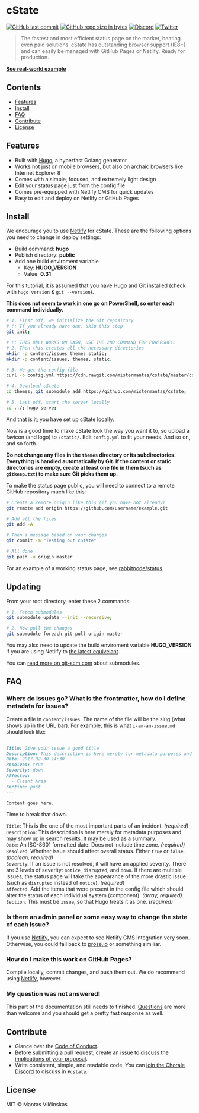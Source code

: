 # cState

[![GitHub last commit](https://img.shields.io/github/last-commit/mistermantas/cstate.svg?style=flat-square)](https://github.com/mistermantas/cstate/commits/master)
[![GitHub repo size in bytes](https://img.shields.io/github/repo-size/mistermantas/cstate.svg?style=flat-square)](https://github.com/mistermantas/cstate/tree/master/)
[![Discord](https://img.shields.io/badge/discord-join%20chat-7289DA.svg?style=flat-square)](http://discord.io/choraleapp)  [![Twitter](https://img.shields.io/twitter/follow/mistermantas.svg?style=social&label=Follow)](https://twitter.com/mistermantas)

> The fastest and most efficient status page on the market, beating even paid solutions. cState has outstanding browser support (IE8+) and can easily be managed with GitHub Pages or Netlify. Ready for production.

[**See real-world example**](https://rabbitnodestatus.netlify.com/)

## Contents

+ [Features](#features)
+ [Install](#install)
+ [FAQ](#faq)
+ [Contribute](#contribute)
+ [License](#license)

## Features

+ Built with [Hugo](https://gohugo.io), a hyperfast Golang generator
+ Works not just on mobile browsers, but also on archaic browsers like Internet Explorer 8
+ Comes with a simple, focused, and extremely light design
+ Edit your status page just from the config file
+ Comes pre-equipped with Netlify CMS for quick updates
+ Easy to edit and deploy on Netlify or GitHub Pages

## Install

We encourage you to use [Netlify](https://www.netlify.com) for cState. These are the following options you need to change in deploy settings:

+ Build command: **hugo**
+ Publish directory: **public**
+ Add one build enviroment variable
  + Key: **HUGO_VERSION**
  + Value: **0.31**

For this tutorial, it is assumed that you have Hugo and Git installed (check with `hugo version` & `git --version`).

**This does not seem to work in one go on PowerShell, so enter each command individually.**

```bash
# 1. First off, we initialize the Git repository
# !: If you already have one, skip this step
git init;

# !: THIS ONLY WORKS ON BASH, USE THE 2ND COMMAND FOR POWERSHELL
# 2. Then this creates all the necessary directories
mkdir -p content/issues themes static;
mkdir -p content/issues, themes, static;

# 3. We get the config file
curl -o config.yml https://cdn.rawgit.com/mistermantas/cstate/master/config-example.yml;

# 4. Download cState
cd themes; git submodule add https://github.com/mistermantas/cstate;

# 5. Last off, start the server locally
cd ../; hugo serve;
```

And that is it; you have set up cState locally.

Now is a good time to make cState look the way you want it to, so upload a favicon (and logo) to `/static/`. Edit `config.yml` to fit your needs. And so on, and so forth.

**Do not change any files in the `themes` directory or its subdirectories. Everything is handled automatically by Git. If the content or static directories are empty, create at least one file in them (such as `gitkeep.txt`) to make sure Git picks them up.**

To make the status page public, you will need to connect to a remote GitHub repository much like this:

```bash
# Create a remote origin like this (if you have not already)
git remote add origin https://github.com/username/example.git

# Add all the files
git add -A

# Then a message based on your changes
git commit -m "Testing out cState"

# All done
git push -u origin master
```

For an example of a working status page, see [rabbitnode/status](https://github.com/rabbitnode/status).

## Updating

From your root directory, enter these 2 commands:

```bash
# 1. Fetch submodules
git submodule update --init --recursive;

# 2. Now pull the changes
git submodule foreach git pull origin master  
```

You may also need to update the build enviroment variable **HUGO_VERSION** if you are using Netlify to [the latest equivelant](https://github.com/gohugoio/hugo/releases).

You can [read more on git-scm.com](https://git-scm.com/book/en/v2/Git-Tools-Submodules) about submodules.

## FAQ

### Where do issues go? What is the frontmatter, how do I define metadata for issues?

Create a file in `content/issues`. The name of the file will be the slug (what shows up in the URL bar). For example, this is what `i-am-an-issue.md` should look like:

```md
---
Title: Give your issue a good title
Description: This description is here merely for metadata purposes and may show up in search results. It may be used as a summary.
Date: 2017-02-30 14:30
Resolved: true
Severity: down
Affected:
  - Client Area
Section: post
---

Content goes here.
```

Time to break that down.

`Title`: This is the one of the most important parts of an incident. *(required)*  
`Description`: This description is here merely for metadata purposes and may show up in search results. It may be used as a summary.  
`Date`: An ISO-8601 formatted date. Does not include time zone. *(required)*  
`Resolved`: Whether issue should affect overall status. Either `true` or `false`. *(boolean, required)*  
`Severity`: If an issue is not resolved, it will have an applied severity. There are 3 levels of severity: `notice`, `disrupted`, and `down`. If there are multiple issues, the status page will take the appearance of the more drastic issue (such as `disrupted` instead of `notice`). *(required)*  
`Affected`. Add the items that were present in the config file which should alter the status of each individual system (component). *(array, required)*  
`Section`. This must be `issue`, so that Hugo treats it as one. *(required)*  

### Is there an admin panel or some easy way to change the state of each issue?

If you use [Netlify](https://www.netlify.com), you can expect to see Netlify CMS integration very soon. Otherwise, you could fall back to [prose.io](http://prose.io) or something similiar.

### How do I make this work on GitHub Pages?

Compile locally, commit changes, and push them out. We do recommend using [Netlify](https://www.netlify.com), however.

### My question was not answered!

This part of the documentation still needs to finished. [Questions](https://github.com/mistermantas/cstate/issues) are more than welcome and you should get a pretty fast response as well.

## Contribute

+ Glance over the [Code of Conduct](/CODE_OF_CONDUCT.md).
+ Before submitting a pull request, create an issue to [discuss the implications of your proposal](https://github.com/mistermantas/cstate/issues).
+ Write consistent, simple, and readable code. You can [join the Chorale Discord](http://discord.io/choraleapp) to discuss in `#cstate`.

## License

MIT © Mantas Vilčinskas

